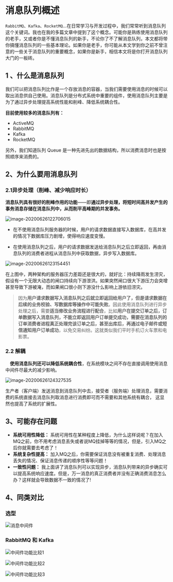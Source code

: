 # 消息队列概述

`RabbitMQ`、`Kafka`、`RocketMQ`...在日常学习与开发过程中，我们常常听到消息队列这个关键词。我也在我的多篇文章中提到了这个概念。可能你是熟练使用消息队列的老手，又或者你是不懂消息队列的新手，不论你了不了解消息队列，本文都将带你搞懂消息队列的一些基本理论。如果你是老手，你可能从本文学到你之前不曾注意的一些关于消息队列的重要概念，如果你是新手，相信本文将是你打开消息队列大门的一板砖。

## 1	、什么是消息队列

我们可以把消息队列比作是一个存放消息的容器，当我们需要使用消息的时候可以取出消息供自己使用。消息队列是分布式系统中重要的组件，使用消息队列主要是为了通过异步处理提高系统性能和削峰、降低系统耦合性。

**目前使用较多的消息队列有：**

- ActiveMQ
- RabbitMQ
- Kafka
- RocketMQ

另外，我们知道队列 Queue 是一种先进先出的数据结构，所以消费消息时也是按照顺序来消费的。



## 2、为什么要用消息队列

### 2.1异步处理（削峰、减少响应时长）

**消息队列具有很好的削峰作用的功能**——即**通过异步处理，将短时间高并发产生的事务消息存储在消息队列中，从而削平高峰期的并发事务。**

![image-20200626122706015](../../image/image-20200626122706015.png)

- 在不使用消息队列服务器的时候，用户的请求数据直接写入数据库，在高并发的情况下数据库压力剧增，使得响应速度变慢。

- 在使用消息队列之后，用户的请求数据发送给消息队列之后立即返回，再由消息队列的消费者进程从消息队列中获取数据，异步写入数据库。

![image-20200626123154451](../../image/image-20200626123154451.png)

在上图中，两种架构的服务器压力差距还是很大的，就好比：持续降雨发生涝灾，假设有一个无限大动态的闸口持续向下游泄洪。如果突然闸口很大下游压力会突增甚至导致下游被淹，而如果闸口很小则下游没什么影响上游依旧涝灾。

> 因为**用户请求数据写入消息队列之后就立即返回给用户了，但是请求数据在后续的业务校验、写数据库等操作中可能失败**。因此使用消息队列进行异步处理之后，需要**适当修改业务流程进行配合**，比如**用户在提交订单之后，订单数据写入消息队列，不能立即返回用户订单提交成功，需要在消息队列的订单消费者进程真正处理完该订单之后，甚至出库后，再通过电子邮件或短信通知用户订单成功**，以免交易纠纷。这就类似我们平时手机订火车票和电影票。

### 2.2 解耦

　**使用消息队列还可以降低系统耦合性**，在系统模块之间不存在直接调用使用消息中间件尽最大的减少影响。

![image-20200626124327535](../../image/image-20200626124327535.png)

生产者（客户端）发送消息到消息队列中去，接受者（服务端）处理消息，需要消费的系统直接去消息队列取消息进行消费即可而不需要和其他系统有耦合， 这显然也提高了系统的扩展性。

## 3、可能存在问题

- **系统可用性降低：** 系统可用性在某种程度上降低，为什么这样说呢？在加入MQ之前，你不用考虑消息丢失或者说MQ挂掉等等的情况，但是，引入MQ之后你就需要去考虑了！
- **系统复杂性提高：** 加入MQ之后，你需要保证消息没有被重复消费、处理消息丢失的情况、保证消息传递的顺序性等等问题！
- **一致性问题：** 我上面讲了消息队列可以实现异步，消息队列带来的异步确实可以提高系统响应速度。但是，万一消息的真正消费者并没有正确消费消息怎么办？这样就会导致数据不一致的情况了!



## 4、同类对比

### 选型

![消息中间件](../../image/164457bef2701e85)

### RabbitMQ 和 Kafka

![中间件功能比较1](../../image/16449697a66a609d)

![中间件功能比较2](../../image/1644969fa9a2a899)

![中间件功能比较3](../../image/164496a459ad59d4)